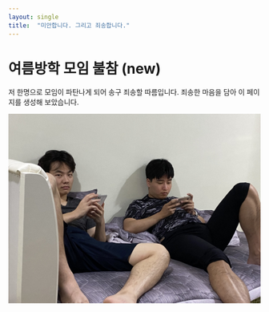```yaml
---
layout: single
title:  "미안합니다. 그리고 죄송합니다."
---
```


# 여름방학 모임 불참 (new)

저 한명으로 모임이 파탄나게 되어 송구 죄송할 따름입니다.
죄송한 마음을 담아 이 페이지를 생성해 보았습니다.  

<img src="./../images/2023-07-17-first/avc.jpg" alt="avc" style="zoom:50%;" />
